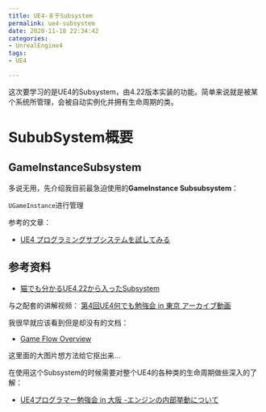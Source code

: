```yaml
---
title: UE4-关于Subsystem
permalink: ue4-subsystem
date: 2020-11-18 22:34:42
categories:
- UnrealEngine4
tags:
- UE4

---
```

这次要学习的是UE4的Subsystem，由4.22版本实装的功能。简单来说就是被某个系统所管理，会被自动实例化并拥有生命周期的类。

<!--more-->

# SububSystem概要

## GameInstanceSubsystem
多说无用，先介绍我目前最急迫使用的**GameInstance Subsubsystem**：

`UGameInstance`进行管理 <br>

参考的文章：
- [UE4 プログラミングサブシステムを試してみる](https://qiita.com/unknown_ds/items/afcff802ab17db486822)



## 参考资料
- [猫でも分かるUE4.22から入ったSubsystem](https://www2.slideshare.net/EpicGamesJapan/ue4-subsystem)

与之配套的讲解视频：  [第4回UE4何でも勉強会 in 東京 アーカイブ動画](https://www.youtube.com/watch?v=Wbq3KO3ZJaI)


我很早就应该看到但是却没有的文档：
- [Game Flow Overview](https://docs.unrealengine.com/en-US/Gameplay/Framework/GameFlow/index.html)

这里面的大图片想方法给它抠出来...



在使用这个Subsystem的时候需要对整个UE4的各种类的生命周期做些深入的了解：
- [UE4プログラマー勉強会 in 大阪 -エンジンの内部挙動について](https://www2.slideshare.net/com044/ue4-in)
